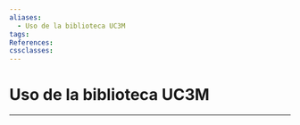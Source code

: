 ```yaml
---
aliases:
  - Uso de la biblioteca UC3M
tags:
References:
cssclasses:
---
```

# Uso de la biblioteca UC3M

***